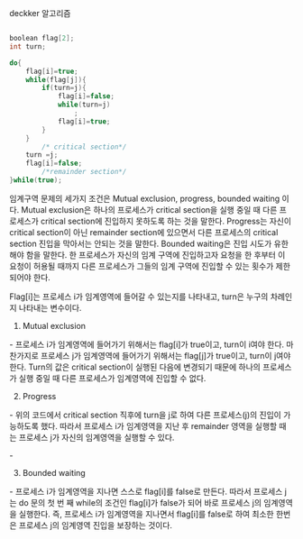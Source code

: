 deckker 알고리즘

~~~c

boolean flag[2];
int turn;

do{
    flag[i]=true;
    while(flag[j]){
        if(turn=j){
            flag[i]=false;
            while(turn=j)
                ;
            flag[i]=true;
        }
    }
    	/* critical section*/
    turn =j;
    flag[i]=false;
    	/*remainder section*/
}while(true);
~~~



임계구역 문제의 세가지 조건은 Mutual exclusion, progress, bounded waiting 이다. Mutual exclusion은 하나의 프로세스가 critical section을 실행 중일 때 다른 프로세스가 critical section에 진입하지 못하도록 하는 것을 말한다. Progress는 자신이 critical section이 아닌 remainder section에 있으면서 다른 프로세스의 critical section 진입을 막아서는 안되는 것을 말한다. Bounded waiting은 진입 시도가 유한해야 함을 말한다. 한 프로세스가 자신의 임계 구역에 진입하고자 요청을 한 후부터 이 요청이 허용될 때까지 다른 프로세스가 그들의 임계 구역에 진입할 수 있는 횟수가 제한되어야 한다.

 

Flag[i]는 프로세스 i가 임계영역에 들어갈 수 있는지를 나타내고, turn은 누구의 차례인지 나타내는 변수이다. 

 

1)    Mutual exclusion

\-     프로세스 i가 임계영역에 들어가기 위해서는 flag[i]가 true이고, turn이 i여야 한다. 마찬가지로 프로세스 j가 임계영역에 들어가기 위해서는 flag[j]가 true이고, turn이 j여야 한다. Turn의 값은 critical section이 실행된 다음에 변경되기 때문에 하나의 프로세스가 실행 중일 때 다른 프로세스가 임계영역에 진입할 수 없다. 

 

2)    Progress

\-     위의 코드에서 critical section 직후에 turn을 j로 하여 다른 프로세스(j)의 진입이 가능하도록 했다. 따라서 프로세스 i가 임계영역을 지난 후 remainder 영역을 실행할 때는 프로세스 j가 자신의 임계영역을 실행할 수 있다. 

\-      

3)    Bounded waiting

\-     프로세스 i가 임계영역을 지나면 스스로 flag[i]를 false로 만든다. 따라서 프로세스 j는 do 문의 첫 번 째 while의 조건인 flag[i]가 false가 되어 바로 프로세스 j의 임계영역을 실행한다. 즉, 프로세스 i가 임계영역을 지나면서 flag[i]를 false로 하여 최소한 한번은 프로세스 j의 임계영역 진입을 보장하는 것이다.